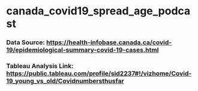 # canada_covid19_spread_age_podcast

### Data Source: https://health-infobase.canada.ca/covid-19/epidemiological-summary-covid-19-cases.html

### Tableau Analysis Link: https://public.tableau.com/profile/sid2237#!/vizhome/Covid-19_young_vs_old/Covidnumbersthusfar
